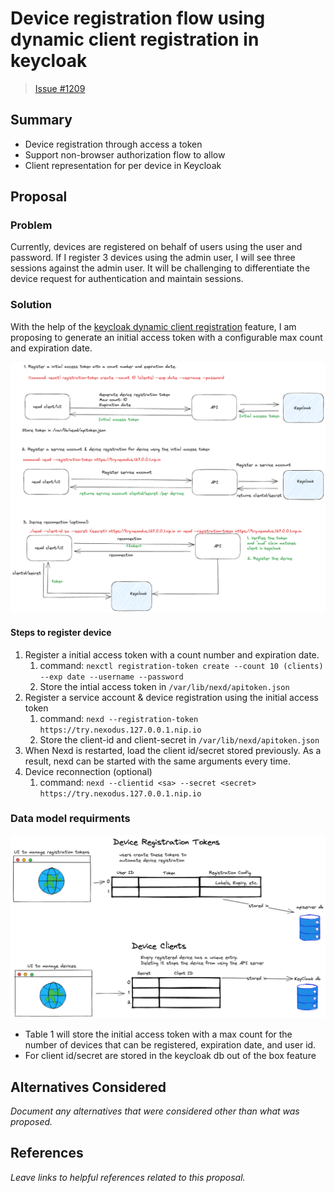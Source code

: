 # Device registration flow using dynamic client registration in keycloak

> [Issue #1209](https://github.com/nexodus-io/nexodus/issues/1209)

## Summary

* Device registration through access a token
* Support non-browser authorization flow to allow
* Client representation for per device in Keycloak

## Proposal

### Problem

Currently, devices are registered on behalf of users using the user and password. If I register 3 devices using the admin user, I will see three sessions against the admin user. It will be challenging to differentiate the device request for authentication and maintain sessions.

### Solution

With the help of the [keycloak dynamic client registration](https://medium.com/keycloak/dynamic-client-registration-in-keycloak-4dd1c5cd5e69) feature, I am proposing to generate an initial access token with a configurable max count and expiration date.

![design-registration flow](./diagrams/design-registration-d1.png)

#### Steps to register device

1. Register a initial access token with a count number and expiration date.
    1. command: `nexctl registration-token create --count 10 (clients) --exp date --username --password`
    2. Store the intial access token in `/var/lib/nexd/apitoken.json`
2. Register a service account & device registration using the initial access token
    1. command: `nexd --registration-token https://try.nexodus.127.0.0.1.nip.io`
    2. Store the client-id and client-secret in `/var/lib/nexd/apitoken.json`
3. When Nexd is restarted, load the client id/secret stored previously. As a result, nexd can be started with the same arguments every time.
4. Device reconnection (optional)
    1. command: `nexd --clientid <sa> --secret <secret> https://try.nexodus.127.0.0.1.nip.io`

### Data model requirments

![design-registration data](./diagrams/data-registration-datamodel.png)

* Table 1 will store the initial access token with a max count for the number of devices that can be registered, expiration date, and user id.
* For client id/secret are stored in the keycloak db out of the box feature

## Alternatives Considered

*Document any alternatives that were considered other than what was proposed.*

## References

*Leave links to helpful references related to this proposal.*